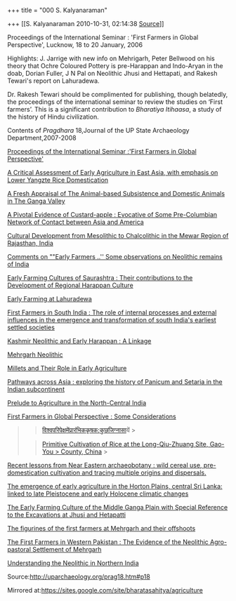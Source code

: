 +++
title = "000 S. Kalyanaraman"

+++
[[S. Kalyanaraman	2010-10-31, 02:14:38 [Source](https://groups.google.com/g/bvparishat/c/zrHbzyQhPDk)]]



Proceedings of the International Seminar : 'First Farmers in Global Perspective', Lucknow, 18 to 20 January, 2006

  

Highlights: J. Jarrige with new info on Mehrigarh, Peter Bellwood on his theory that Ochre Coloured Pottery is pre-Harappan and Indo-Aryan in the doab, Dorian Fuller, J N Pal on Neolithic Jhusi and Hettapati, and Rakesh Tewari's report on Lahuradewa.

  

Dr. Rakesh Tewari should be complimented for publishing, though belatedly, the proceedings of the international seminar to review the studies on ‘First farmers’. This is a significant contribution to *Bharatiya Itihaasa*, a study of the history of Hindu civilization.

  

Contents of *Pragdhara* 18,Journal of the UP State Archaeology Department,2007-2008

  

[Proceedings of the International Seminar :'First Farmers in Global Perspective'](http://uparchaeology.org/doc/contents.pdf)

[A Critical Assessment of Early Agriculture in East Asia, with emphasis on Lower Yangzte Rice Domestication](http://uparchaeology.org/doc/acae_dqlq.pdf)

[A Fresh Appraisal of The Animal-based Subsistence and Domestic Animals in The Ganga Valley](http://uparchaeology.org/doc/afa_ppj.pdf)

[A Pivotal Evidence of Custard-apple : Evocative of Some Pre-Columbian Network of Contact between Asia and America](http://uparchaeology.org/doc/ape_kss.pdf)

[Cultural Development from Mesolithic to Chalcolithic in the Mewar Region of Rajasthan, India](http://uparchaeology.org/doc/cdmc_vs.pdf)

[Comments on ""Early Farmers ..'' Some observations on Neolithic remains of India](http://uparchaeology.org/doc/cef_vj.pdf)

[Early Farming Cultures of Saurashtra : Their contributions to the Development of Regional Harappan Culture](http://uparchaeology.org/doc/efcs_psvs.pdf)

[Early Farming at Lahuradewa](http://uparchaeology.org/doc/efl_rtrk.pdf)

[First Farmers in South India : The role of internal processes and external influences in the emergence and transformation of south India's earliest settled societies](http://uparchaeology.org/doc/ffsi_nbdf.pdf)

[Kashmir Neolithic and Early Harappan : A Linkage](http://uparchaeology.org/doc/kneh_brm.pdf)

[Mehrgarh Neolithic](http://uparchaeology.org/doc/mn_jfj.pdf)

[Millets and Their Role in Early Agriculture](http://uparchaeology.org/doc/mtre_sawd.pdf)

[Pathways across Asia : exploring the history of Panicum and Setaria in the Indian subcontinent](http://uparchaeology.org/doc/paaeh_hvhm.pdf)

[Prelude to Agriculture in the North-Central India](http://uparchaeology.org/doc/pan_vdm.pdf)

[First Farmers in Global Perspective : Some Considerations](http://uparchaeology.org/doc/pc%20pant01.pdf)

> 
> > [विश्व](https://sites.google.com/site/bharatasahitya/goog_269503924)[परिपेक्ष](https://sites.google.com/site/bharatasahitya/goog_269503924)[](https://sites.google.com/site/bharatasahitya/goog_269503924)[में](https://sites.google.com/site/bharatasahitya/goog_269503924)[](https://sites.google.com/site/bharatasahitya/goog_269503924)[प्रारंभिक](https://sites.google.com/site/bharatasahitya/goog_269503924)[](https://sites.google.com/site/bharatasahitya/goog_269503924)[कृषक:](https://sites.google.com/site/bharatasahitya/goog_269503924)[कुछजिग्नासा](http://uparchaeology.org/doc/pc%20pant.pdf)यें >
> 
> > 
> > [Primitive Cultivation of Rice at the Long-Qiu-Zhuang Site, Gao-You > County, China](http://uparchaeology.org/doc/pcr_tlzm.pdf) >
> 

[Recent lessons from Near Eastern archaeobotany : wild cereal use, pre-domestication cultivation and tracing multiple origins and dispersals.](http://uparchaeology.org/doc/rlne_dqf.pdf)

[The emergence of early agriculture in the Horton Plains, central Sri Lanka: linked to late Pleistocene and early Holocene climatic changes](http://uparchaeology.org/doc/te_rp.pdf)

[The Early Farming Culture of the Middle Ganga Plain with Special Reference to the Excavations at Jhusi and Hetapatti](http://uparchaeology.org/doc/tefc_jnp.pdf)

[The figurines of the first farmers at Mehrgarh and their offshoots](http://uparchaeology.org/doc/tffm_cj.pdf)

[The First Farmers in Western Pakistan : The Evidence of the Neolithic Agro-pastoral Settlement of Mehrgarh](http://uparchaeology.org/doc/tffw_lc.pdf)

[Understanding the Neolithic in Northern India](http://uparchaeology.org/doc/unni_pb.pdf)

  

Source:<http://uparchaeology.org/prag18.htm#p18>

  

Mirrored at:<https://sites.google.com/site/bharatasahitya/agriculture>

